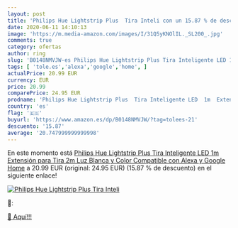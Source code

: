 ```yaml
---
layout: post
title: 'Philips Hue Lightstrip Plus  Tira Inteli con un 15.87 % de descuento'
date: 2020-06-11 14:10:13
image: 'https://m.media-amazon.com/images/I/31Q5yKNOlIL._SL200_.jpg'
comments: true
category: ofertas
author: ring
slug: 'B0148NMVJW-es Philips Hue Lightstrip Plus Tira Inteligente LED 1m...'
tags: [ 'tole.es','alexa','google','home', ]
actualPrice: 20.99 EUR
currency: EUR
price: 20.99
comparePrice: 24.95 EUR
prodname: 'Philips Hue Lightstrip Plus  Tira Inteligente LED  1m  Extensión para Tira 2m   Luz Blanca y Color  Compatible con Alexa y Google Home'
country: 'es'
flag: '🇪🇸'
buyurl: 'https://www.amazon.es/dp/B0148NMVJW/?tag=tolees-21'
descuento: '15.87'
average: '20.747999999999998'
---
```


En este momento está [Philips Hue Lightstrip Plus  Tira Inteligente LED  1m  Extensión para Tira 2m   Luz Blanca y Color  Compatible con Alexa y Google Home](https://www.amazon.es/dp/B0148NMVJW/?tag=tolees-21) a 20.99 EUR (original: 24.95 EUR) (15.87 %  de descuento) en el siguiente enlace!

[![Philips Hue Lightstrip Plus  Tira Inteli](https://m.media-amazon.com/images/I/31Q5yKNOlIL._SL200_.jpg)](https://www.amazon.es/dp/B0148NMVJW/?tag=tolees-21)

🔎:


[🛒 Aquí!!!](https://www.amazon.es/dp/B0148NMVJW/?tag=tolees-21)
